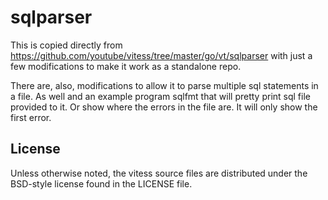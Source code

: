 sqlparser
=========

This is copied directly from 
https://github.com/youtube/vitess/tree/master/go/vt/sqlparser 
with just a few modifications to make it work as a standalone repo.

There are, also, modifications to allow it to parse multiple sql statements in a file.
As well and an example program sqlfmt that will pretty print sql file provided to it.
Or show where the errors in the file are. It will only show the first error.

## License

Unless otherwise noted, the vitess source files are distributed
under the BSD-style license found in the LICENSE file.

